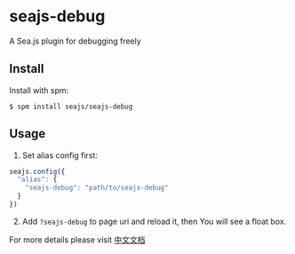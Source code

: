 seajs-debug
==========

A Sea.js plugin for debugging freely


Install
-------

Install with spm:

    $ spm install seajs/seajs-debug


Usage
-----

1. Set alias config first:

```js
seajs.config({
  "alias": {
    "seajs-debug": "path/to/seajs-debug"
  }
})
```

2. Add `?seajs-debug` to page uri and reload it, then You will see a float box.

For more details please visit [中文文档](https://github.com/seajs/seajs-debug/issues/4)
